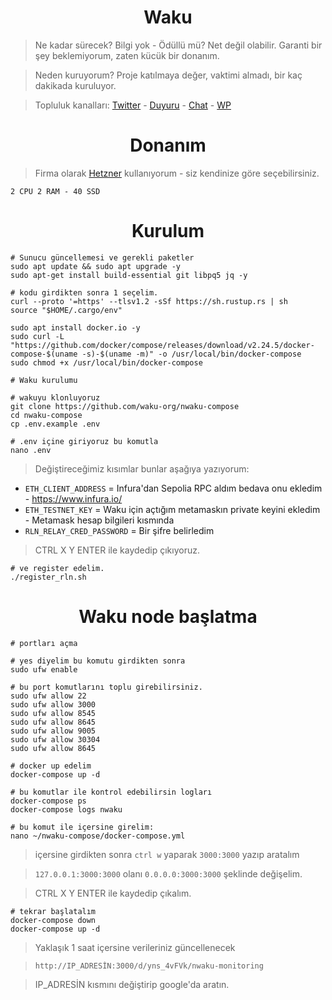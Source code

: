 <h1 align="center"> Waku </h1>

> Ne kadar sürecek? Bilgi yok - Ödüllü mü? Net değil olabilir. Garanti bir şey beklemiyorum, zaten kücük bir donanım.

> Neden kuruyorum? Proje katılmaya değer, vaktimi almadı, bir kaç dakikada kuruluyor.

> Topluluk kanalları: [Twitter](https://twitter.com/Ruesandora0) - [Duyuru](https://t.me/RuesAnnouncement) - [Chat](https://t.me/RuesChat) - [WP](https://whatsapp.com/channel/0029VaBcj7V1dAw1H2KhMk34) 

<h1 align="center"> Donanım </h1>

> Firma olarak [Hetzner](https://github.com/ruesandora/Hetzner/blob/main/README.md) kullanıyorum - siz kendinize göre seçebilirsiniz.
```
2 CPU 2 RAM - 40 SSD
```

<h1 align="center"> Kurulum </h1>

```console
# Sunucu güncellemesi ve gerekli paketler
sudo apt update && sudo apt upgrade -y
sudo apt-get install build-essential git libpq5 jq -y

# kodu girdikten sonra 1 seçelim.
curl --proto '=https' --tlsv1.2 -sSf https://sh.rustup.rs | sh
source "$HOME/.cargo/env"

sudo apt install docker.io -y
sudo curl -L "https://github.com/docker/compose/releases/download/v2.24.5/docker-compose-$(uname -s)-$(uname -m)" -o /usr/local/bin/docker-compose
sudo chmod +x /usr/local/bin/docker-compose
```
```console
# Waku kurulumu

# wakuyu klonluyoruz
git clone https://github.com/waku-org/nwaku-compose
cd nwaku-compose
cp .env.example .env

# .env içine giriyoruz bu komutla
nano .env
```

> Değiştireceğimiz kısımlar bunlar aşağıya yazıyorum:

* `ETH_CLIENT_ADDRESS` = Infura'dan Sepolia RPC aldım bedava onu ekledim - https://www.infura.io/
* `ETH_TESTNET_KEY` = Waku için açtığım metamaskın private keyini ekledim - Metamask hesap bilgileri kısmında
* `RLN_RELAY_CRED_PASSWORD` = Bir şifre belirledim

> CTRL X Y ENTER ile kaydedip çıkıyoruz.

```console
# ve register edelim.
./register_rln.sh
```

<h1 align="center"> Waku node başlatma </h1>

```console
# portları açma

# yes diyelim bu komutu girdikten sonra
sudo ufw enable

# bu port komutlarını toplu girebilirsiniz.
sudo ufw allow 22    
sudo ufw allow 3000   
sudo ufw allow 8545   
sudo ufw allow 8645   
sudo ufw allow 9005   
sudo ufw allow 30304  
sudo ufw allow 8645

# docker up edelim
docker-compose up -d

# bu komutlar ile kontrol edebilirsin logları
docker-compose ps
docker-compose logs nwaku
```
```console
# bu komut ile içersine girelim:
nano ~/nwaku-compose/docker-compose.yml
```
> içersine girdikten sonra `ctrl w` yaparak `3000:3000` yazıp aratalım

> `127.0.0.1:3000:3000` olanı `0.0.0.0:3000:3000` şeklinde değişelim.

> CTRL X Y ENTER ile kaydedip çıkalım.

```console
# tekrar başlatalım
docker-compose down
docker-compose up -d
```

> Yaklaşık 1 saat içersine verileriniz güncellenecek

> `http://IP_ADRESİN:3000/d/yns_4vFVk/nwaku-monitoring`

> IP_ADRESİN kısmını değiştirip google'da aratın.


